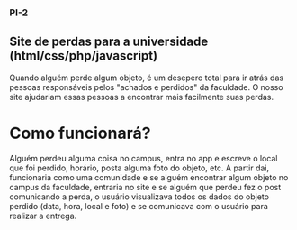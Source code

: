 ### PI-2

## Site de perdas para a universidade (html/css/php/javascript)

Quando alguém perde algum objeto, é um desepero total para ir atrás das pessoas responsáveis pelos "achados e perdidos" da faculdade. O nosso site ajudariam essas pessoas a encontrar mais facilmente suas perdas.

# Como funcionará?

Alguém perdeu alguma coisa no campus, entra no app e escreve o local que foi perdido, horário, posta alguma foto do objeto, etc. A partir dai, funcionaria como uma comunidade e se alguém encontrar algum objeto no campus da faculdade, entraria no site e se alguém que perdeu fez o post comunicando a perda, o usuário visualizava todos os dados do objeto perdido (data, hora, local e foto) e se comunicava com o usuário para realizar a entrega.
